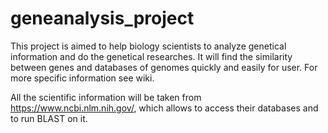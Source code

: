 # geneanalysis_project
This project is aimed to help biology scientists to analyze genetical information and do the genetical researches. It will find the similarity between genes and databases of genomes quickly and easily for user. For more specific information see wiki.

All the scientific information will be taken from https://www.ncbi.nlm.nih.gov/, which allows to access their databases and to run BLAST on it.
